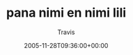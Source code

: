 ---
title: 'pana nimi en nimi lili'
posts: 3
hash: 't450'
author: 'Travis'
date: 2005-11-28T09:36:00+00:00
sources:
  - http://forums.tokipona.org/viewtopic.php%3Ft=450.html
---